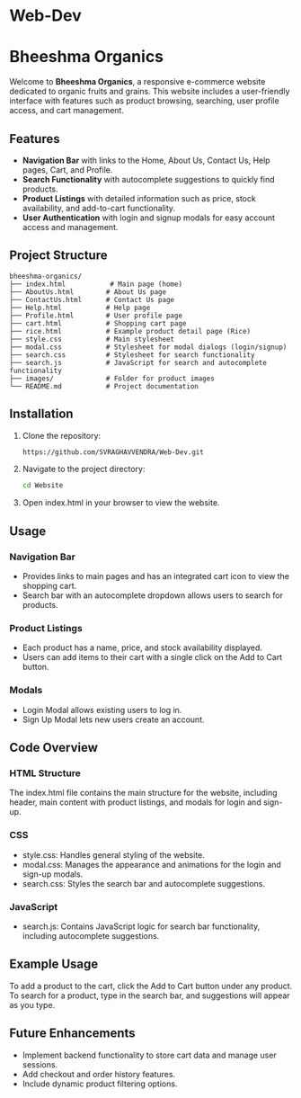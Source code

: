 # Web-Dev

# Bheeshma Organics

Welcome to **Bheeshma Organics**, a responsive e-commerce website dedicated to organic fruits and grains. This website includes a user-friendly interface with features such as product browsing, searching, user profile access, and cart management.

## Features

- **Navigation Bar** with links to the Home, About Us, Contact Us, Help pages, Cart, and Profile.
- **Search Functionality** with autocomplete suggestions to quickly find products.
- **Product Listings** with detailed information such as price, stock availability, and add-to-cart functionality.
- **User Authentication** with login and signup modals for easy account access and management.

## Project Structure

```
bheeshma-organics/
├── index.html           # Main page (home)
├── AboutUs.html        # About Us page
├── ContactUs.html      # Contact Us page
├── Help.html           # Help page
├── Profile.html        # User profile page
├── cart.html           # Shopping cart page
├── rice.html           # Example product detail page (Rice)
├── style.css           # Main stylesheet
├── modal.css           # Stylesheet for modal dialogs (login/signup)
├── search.css          # Stylesheet for search functionality
├── search.js           # JavaScript for search and autocomplete functionality
├── images/             # Folder for product images
└── README.md           # Project documentation
```

## Installation

1. Clone the repository:
   ```bash
   https://github.com/SVRAGHAVVENDRA/Web-Dev.git
   ```
2. Navigate to the project directory:
   ```bash
   cd Website
   ```
3. Open index.html in your browser to view the website.

## Usage

### Navigation Bar
- Provides links to main pages and has an integrated cart icon to view the shopping cart.
- Search bar with an autocomplete dropdown allows users to search for products.

### Product Listings
- Each product has a name, price, and stock availability displayed.
- Users can add items to their cart with a single click on the Add to Cart button.

### Modals
- Login Modal allows existing users to log in.
- Sign Up Modal lets new users create an account.

## Code Overview

### HTML Structure
The index.html file contains the main structure for the website, including header, main content with product listings, and modals for login and sign-up.

### CSS
- style.css: Handles general styling of the website.
- modal.css: Manages the appearance and animations for the login and sign-up modals.
- search.css: Styles the search bar and autocomplete suggestions.

### JavaScript
- search.js: Contains JavaScript logic for search bar functionality, including autocomplete suggestions.

## Example Usage
To add a product to the cart, click the Add to Cart button under any product. To search for a product, type in the search bar, and suggestions will appear as you type.

## Future Enhancements
- Implement backend functionality to store cart data and manage user sessions.
- Add checkout and order history features.
- Include dynamic product filtering options.


